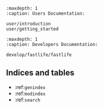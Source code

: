 
```{include} ../../README.md
```

```{toctree}
:maxdepth: 1
:caption: Users Documentation:

user/introduction
user/getting_started
```

```{toctree}
:maxdepth: 1
:caption: Developers Documentation:

develop/fastlife/fastlife
```


## Indices and tables

* :ref:`genindex`
* :ref:`modindex`
* :ref:`search`
